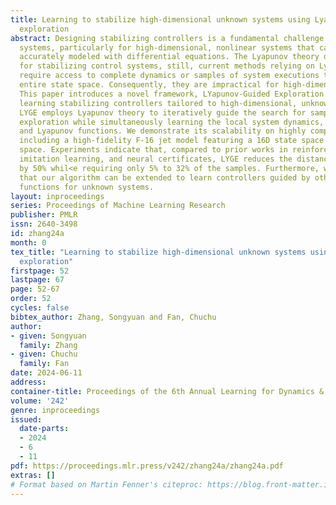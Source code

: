 ```yaml
---
title: Learning to stabilize high-dimensional unknown systems using Lyapunov-guided
  exploration
abstract: Designing stabilizing controllers is a fundamental challenge in autonomous
  systems, particularly for high-dimensional, nonlinear systems that can hardly be
  accurately modeled with differential equations. The Lyapunov theory offers a solution
  for stabilizing control systems, still, current methods relying on Lyapunov functions
  require access to complete dynamics or samples of system executions throughout the
  entire state space. Consequently, they are impractical for high-dimensional systems.
  This paper introduces a novel framework, LYapunov-Guided Exploration (LYGE), for
  learning stabilizing controllers tailored to high-dimensional, unknown systems.
  LYGE employs Lyapunov theory to iteratively guide the search for samples during
  exploration while simultaneously learning the local system dynamics, control policy,
  and Lyapunov functions. We demonstrate its scalability on highly complex systems,
  including a high-fidelity F-16 jet model featuring a 16D state space and a 4D input
  space. Experiments indicate that, compared to prior works in reinforcement learning,
  imitation learning, and neural certificates, LYGE reduces the distance to the goal
  by 50% whil<e requiring only 5% to 32% of the samples. Furthermore, we demonstrate
  that our algorithm can be extended to learn controllers guided by other certificate
  functions for unknown systems.
layout: inproceedings
series: Proceedings of Machine Learning Research
publisher: PMLR
issn: 2640-3498
id: zhang24a
month: 0
tex_title: "Learning to stabilize high-dimensional unknown systems using {L}yapunov-guided
  exploration"
firstpage: 52
lastpage: 67
page: 52-67
order: 52
cycles: false
bibtex_author: Zhang, Songyuan and Fan, Chuchu
author:
- given: Songyuan
  family: Zhang
- given: Chuchu
  family: Fan
date: 2024-06-11
address:
container-title: Proceedings of the 6th Annual Learning for Dynamics & Control Conference
volume: '242'
genre: inproceedings
issued:
  date-parts:
  - 2024
  - 6
  - 11
pdf: https://proceedings.mlr.press/v242/zhang24a/zhang24a.pdf
extras: []
# Format based on Martin Fenner's citeproc: https://blog.front-matter.io/posts/citeproc-yaml-for-bibliographies/
---
```


